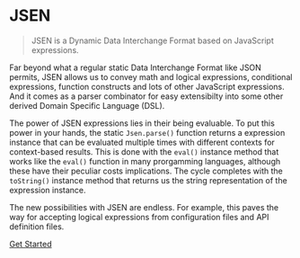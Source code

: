 # JSEN

> JSEN is a Dynamic Data Interchange Format based on JavaScript expressions.

Far beyond what a regular static Data Interchange Format like JSON permits, JSEN allows us to convey math and logical expressions, conditional expressions, function constructs and lots of other JavaScript expressions. And it comes as a parser combinator for easy extensibilty into some other derived Domain Specific Language \(DSL\).

The power of JSEN expressions lies in their being evaluable. To put this power in your hands, the static `Jsen.parse()` function returns a expression instance that can be evaluated multiple times with different contexts for context-based results. This is done with the `eval()` instance method that works like the `eval()` function in many prorgamming languages, although these have their peculiar costs implications. The cycle completes with the `toString()` instance method that returns us the string representation of the expression instance.

The new possibilities with JSEN are endless. For example, this paves the way for accepting logical expressions from configuration files and API definition files.

[Get Started](guide.md)

